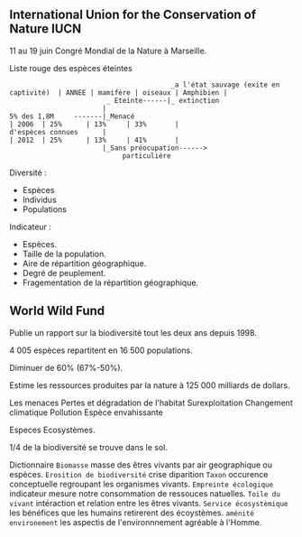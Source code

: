 ## International Union for the Conservation of Nature IUCN

11 au 19 juin Congré Mondial de la Nature à Marseille.

Liste rouge des espèces éteintes

```   
                                        _a l'état sauvage (exite en captivité)  | ANNEE | mamifère | oiseaux | Amphibien |
                        _ Eteinte------|_ extinction
                       |
5% des 1,8M     -------|_Menacé                                                 | 2006  | 25%      | 13%     | 33%       |
d'espèces connues      |                                                        | 2012  | 25%      | 13%     | 41%       |
                       |_Sans préocupation------>
                            particulière
```
Diversité :
* Espèces 
* Individus
* Populations

Indicateur :
* Espèces.
* Taille de la population.
* Aire de répartition géographique.
* Degré de peuplement.
* Fragementation de la répartition géographique.

## World Wild Fund

Publie un rapport sur la biodiversité tout les deux ans depuis 1998.

4 005 espèces repartitent en 16 500 populations.

Diminuer de 60% (67%-50%).

Estime les ressources produites par la nature à 125 000 milliards de dollars.

Les menaces
Pertes et dégradation de l'habitat
Surexploitation
Changement climatique
Pollution
Espèce envahissante

Especes
Ecosystèmes.

1/4 de la biodiversité se trouve dans le sol.

Dictionnaire
`Biomasse` masse des êtres vivants par air geographique ou espèces.
`Erosition de biodiversité` crise diparition
`Taxon` occurence conceptuelle regroupant les organismes vivants.
`Empreinte écologique` indicateur mesure notre consommation de ressouces natuelles.
`Toile du vivant` intéraction et relation entre les êtres vivants.
`Service écosystèmique` les bénéfices que les humains retirerent des écoystèmes.
`aménité environement` les aspectis de l'environnnement agréable à l'Homme.
